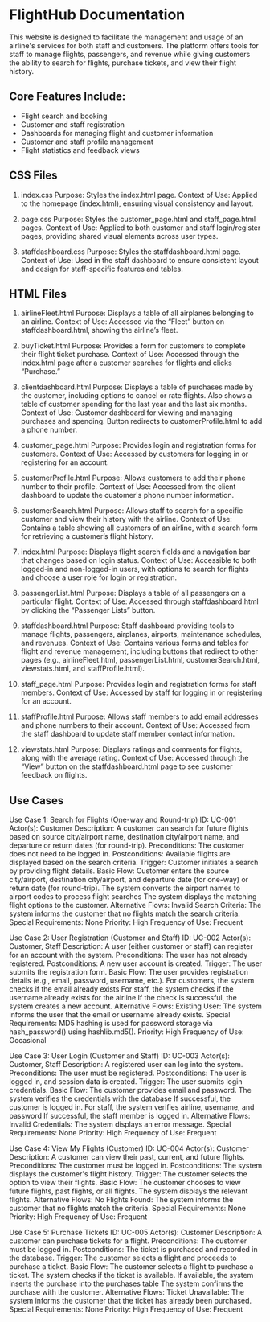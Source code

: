 # FlightHub Documentation

This website is designed to facilitate the management and usage of an airline's services for
both staff and customers. The platform offers tools for staff to manage flights, passengers,
and revenue while giving customers the ability to search for flights, purchase tickets, and
view their flight history.

## Core Features Include:
- Flight search and booking
- Customer and staff registration
- Dashboards for managing flight and customer information
- Customer and staff profile management
- Flight statistics and feedback views

## CSS Files
1. index.css
Purpose: Styles the index.html page.
Context of Use: Applied to the homepage (index.html), ensuring visual consistency and layout.

2. page.css
Purpose: Styles the customer_page.html and staff_page.html pages.
Context of Use: Applied to both customer and staff login/register pages, providing shared visual elements across user types.

3. staffdashboard.css
Purpose: Styles the staffdashboard.html page.
Context of Use: Used in the staff dashboard to ensure consistent layout and design for staff-specific features and tables.

## HTML Files
1. airlineFleet.html
Purpose: Displays a table of all airplanes belonging to an airline.
Context of Use: Accessed via the “Fleet” button on staffdashboard.html, showing the airline’s fleet.

2. buyTicket.html
Purpose: Provides a form for customers to complete their flight ticket purchase.
Context of Use: Accessed through the index.html page after a customer searches for flights and clicks “Purchase.”

3. clientdashboard.html
Purpose: Displays a table of purchases made by the customer, including options to cancel or rate flights. Also shows a table of customer spending for the last year and the last six months.
Context of Use: Customer dashboard for viewing and managing purchases and spending. Button redirects to customerProfile.html to add a phone number.

4. customer_page.html
Purpose: Provides login and registration forms for customers.
Context of Use: Accessed by customers for logging in or registering for an account.

5. customerProfile.html
Purpose: Allows customers to add their phone number to their profile.
Context of Use: Accessed from the client dashboard to update the customer's phone number information.

6. customerSearch.html
Purpose: Allows staff to search for a specific customer and view their history with the airline.
Context of Use: Contains a table showing all customers of an airline, with a search form for retrieving a customer’s flight history.

7. index.html
Purpose: Displays flight search fields and a navigation bar that changes based on login status.
Context of Use: Accessible to both logged-in and non-logged-in users, with options to search for flights and choose a user role for login or registration.

8. passengerList.html
Purpose: Displays a table of all passengers on a particular flight.
Context of Use: Accessed through staffdashboard.html by clicking the “Passenger Lists” button.

9. staffdashboard.html
Purpose: Staff dashboard providing tools to manage flights, passengers, airplanes, airports, maintenance schedules, and revenues.
Context of Use: Contains various forms and tables for flight and revenue management, including buttons that redirect to other pages (e.g., airlineFleet.html, passengerList.html, customerSearch.html, viewstats.html, and staffProfile.html).

10. staff_page.html
Purpose: Provides login and registration forms for staff members.
Context of Use: Accessed by staff for logging in or registering for an account.

11. staffProfile.html
Purpose: Allows staff members to add email addresses and phone numbers to their account.
Context of Use: Accessed from the staff dashboard to update staff member contact information.

12. viewstats.html
Purpose: Displays ratings and comments for flights, along with the average rating.
Context of Use: Accessed through the “View” button on the staffdashboard.html page to see customer feedback on flights.

## Use Cases
Use Case 1: Search for Flights (One-way and Round-trip)
ID: UC-001
Actor(s): Customer
Description: A customer can search for future flights based on source city/airport name, destination city/airport name, and departure or return dates (for round-trip).
Preconditions:
The customer does not need to be logged in.
Postconditions:
Available flights are displayed based on the search criteria.
Trigger:
Customer initiates a search by providing flight details.
Basic Flow:
Customer enters the source city/airport, destination city/airport, and departure date (for one-way) or return date (for round-trip).
The system converts the airport names to airport codes to process flight searches
The system displays the matching flight options to the customer.
Alternative Flows:
Invalid Search Criteria: The system informs the customer that no flights match the search criteria.
Special Requirements: None
Priority: High
Frequency of Use: Frequent

Use Case 2: User Registration (Customer and Staff)
ID: UC-002
Actor(s): Customer, Staff
Description: A user (either customer or staff) can register for an account with the system.
Preconditions:
The user has not already registered.
Postconditions:
A new user account is created.
Trigger:
The user submits the registration form.
Basic Flow:
The user provides registration details (e.g., email, password, username, etc.).
For customers, the system checks if the email already exists
For staff, the system checks if the username already exists for the airline
If the check is successful, the system creates a new account.
Alternative Flows:
Existing User: The system informs the user that the email or username already exists.
Special Requirements: MD5 hashing is used for password storage via hash_password() using hashlib.md5().
Priority: High
Frequency of Use: Occasional

Use Case 3: User Login (Customer and Staff)
ID: UC-003
Actor(s): Customer, Staff
Description: A registered user can log into the system.
Preconditions:
The user must be registered.
Postconditions:
The user is logged in, and session data is created.
Trigger:
The user submits login credentials.
Basic Flow:
The customer provides email and password.
The system verifies the credentials with the database
If successful, the customer is logged in.
For staff, the system verifies airline, username, and password
If successful, the staff member is logged in.
Alternative Flows:
Invalid Credentials: The system displays an error message.
Special Requirements: None
Priority: High
Frequency of Use: Frequent

Use Case 4: View My Flights (Customer)
ID: UC-004
Actor(s): Customer
Description: A customer can view their past, current, and future flights.
Preconditions:
The customer must be logged in.
Postconditions:
The system displays the customer's flight history.
Trigger:
The customer selects the option to view their flights.
Basic Flow:
The customer chooses to view future flights, past flights, or all flights.
The system displays the relevant flights.
Alternative Flows:
No Flights Found: The system informs the customer that no flights match the criteria.
Special Requirements: None
Priority: High
Frequency of Use: Frequent

Use Case 5: Purchase Tickets
ID: UC-005
Actor(s): Customer
Description: A customer can purchase tickets for a flight.
Preconditions:
The customer must be logged in.
Postconditions:
The ticket is purchased and recorded in the database.
Trigger:
The customer selects a flight and proceeds to purchase a ticket.
Basic Flow:
The customer selects a flight to purchase a ticket.
The system checks if the ticket is available.
If available, the system inserts the purchase into the purchases table
The system confirms the purchase with the customer.
Alternative Flows:
Ticket Unavailable: The system informs the customer that the ticket has already been purchased.
Special Requirements: None
Priority: High
Frequency of Use: Frequent
